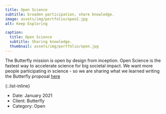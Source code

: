 ```yaml
---
title: Open Science
subtitle: broaden participation, share knowledge.
image: assets/img/portfolio/open2.jpg
alt: Keep Exploring

caption:
  title: Open Science
  subtitle: Sharing knowledge.
  thumbnail: assets/img/portfolio/open.jpg
---
```

The Butterfly mission is open by design from inception.  Open Science is the fastest way to accelerate science for big societal impact. We want more people participating in science - so we are sharing what we learned writing the Butterfly proposal [here](https://medium.com/nasa-butterfly/how-to-write-a-great-nasa-proposal-2c6010faf7ab)

{:.list-inline}
- Date: January 2021
- Client: Butterfly
- Category: Open

